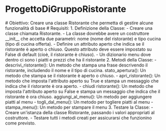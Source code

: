 # ProgettoDiGruppoRistorante
<p> # Obiettivo: Creare una classe Ristorante che permetta di gestire alcune funzionalità di base
# Requisiti:
 1. Definizione della Classe:
 - Creare una classe chiamata Ristorante.
 - La classe dovrebbe avere un costruttore __init__ che accetta due parametri: nome (nome del ristorante) e tipo cucina (tipo di cucina offerta).
 - Definire un attributo aperto che indica se il ristorante è aperto o chiuso. Questo attributo deve essere impostato su False di default (cioè, il ristorante è chiuso).
 - Un dizionario menu dove dentro ci sono i piatti e prezzi che ha il ristorante
 2. Metodi della Classe:
 - descrivi_ristorante(): Un metodo che stampa una frase descrivendo il ristorante, includendo il nome e il tipo di cucina. stato_apertura(): Un metodo che stampa se il ristorante è aperto o chiuso.
 - apri_ristorante(): Un metodo che imposta l'attributo aperto su True e stampa un messaggio che indica che il ristorante è ora aperto.
 - chiudi ristorante(): Un metodo che imposta l'attributo aperto su False e stampa un messaggio che indica che il ristorante è ora chiuso.
 aggiungi_al_menu(): Un metodo per aggiungere piatti al menu
 - togli_dal_menu(): Un metodo per togliere piatti al menu
 - stampa_menu(): Un metodo per stampare il menu
 3. Testare la Classe:
 - Creare un'istanza della classe Ristorante, passando i valori appropriati al costruttore.
 - Testare tutti i metodi creati per assicurarsi che funzionino come previsto.</p>
